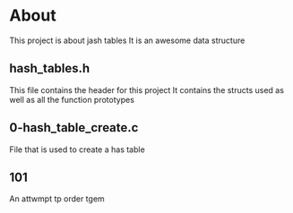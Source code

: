 # About
This project is about jash tables
It is an awesome data structure
## hash_tables.h
This file contains the header for this project
It contains the structs used as well as all the function prototypes

## 0-hash_table_create.c
File that is used to create a has table

## 101
An attwmpt tp order tgem